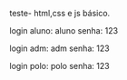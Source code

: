 teste- html,css e js básico.

login aluno: aluno
senha: 123

login adm: adm
senha: 123

login polo: polo
senha: 123